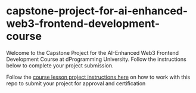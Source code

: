 # capstone-project-for-ai-enhanced-web3-frontend-development-course
Welcome to the Capstone Project for the AI-Enhanced Web3 Frontend Development Course at dProgramming University. Follow the instructions below to complete your project submission.

Follow the [course lesson project instructions here](https://dprogramminguniversity.com/freecourses/ai-enhanced-web3-frontend-development-course/freelessons/capstone-project-html-build-dapp-website-html-structure-with-ai/) on how to work with this repo to submit your project for approval and certification
